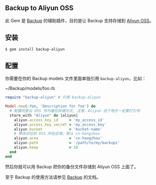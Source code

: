 ## Backup to Aliyun OSS

此 Gem 是 [Backup](https://github.com/meskyanichi/backup) 的辅助插件，目的是让 Backup 支持存储到 [Aliyun OSS](http://oss.aliyun.com)。

## 安装

```bash
$ gem install backup-aliyun
```

## 配置

你需要在你的 Backup models 文件里面单独引用 `backup-aliyun`，比如：

~/Backup/models/foo.rb

```ruby
require "backup-aliyun" # 引用 backup-aliyun

Model.new(:foo, 'Description for foo') do
  # 配置阿里云 OSS 作为备份存储方式, 注意，Aliyun 这个地方一定要打引号
  store_with "Aliyun" do |aliyun|
    aliyun.access_key_id     = 'my_access_id'
    aliyun.access_key_secret = 'my_access_key'
    aliyun.bucket            = 'bucket-name'
    # 修改对应的 OSS 所在区域，默认 cn-hangzhou
    aliyun.area              = 'cn-hangzhou'
    aliyun.path              = '/path/to/my/backups'
    aliyun.keep              = 10
  end
end
```

然后你就可以用 Backup 把你的备份文件存储到 Aliyun OSS 上面了。

至于 Backup 的使用方法请参见 [Backup](https://github.com/meskyanichi/backup) 的文档。
